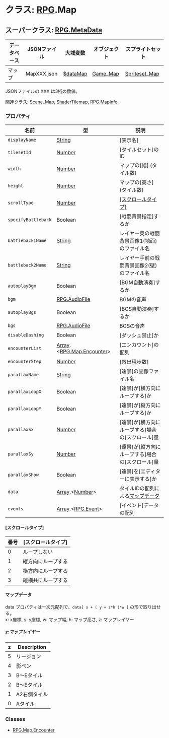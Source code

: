 # クラス: [RPG](RPG.md).Map

## スーパークラス: [RPG.MetaData](RPG.MetaData.md) 

| データベース| JSONファイル | 大域変数 | オブジェクト | スプライトセット |
| --- | --- | --- | --- | --- |
| マップ | MapXXX.json | [$dataMap](global.md#datamap-rpgmap) | [Game_Map](Game_Map.md) | [Spriteset_Map](Spriteset_Map.md) |

JSONファイルの XXX は3桁の数値。

関連クラス: [Scene_Map](Scene_Map.md), [ShaderTilemap](ShaderTilemap.md), [RPG.MapInfo](RPG.MapInfo.md)
 

### プロパティ

| 名前 | 型 | 説明 |
| --- | --- | --- |
| `displayName` | [String](String.md) | [表示名] |
| `tilesetId` | [Number](Number.md) | [タイルセット]のID |
| `width` | [Number](Number.md) | マップの[幅] \(タイル数) |
| `height` | [Number](Number.md) | マップの[高さ] \(タイル数) |
| `scrollType` | [Number](Number.md) | [[スクロールタイプ]](RPG.Map.md#スクロールタイプ) |
| `specifyBattleback` | Boolean | [戦闘背景指定]するか |
| `battleback1Name` | [String](String.md) | レイヤー奥の戦闘背景画像1(地面)のファイル名 |
| `battleback2Name` | [String](String.md) | レイヤー手前の戦闘背景画像2(壁)のファイル名 |
| `autoplayBgm` | Boolean | [BGM自動演奏]するか |
| `bgm` | [RPG.AudioFile](RPG.AudioFile.md) | BGMの音声 |
| `autoplayBgs` | Boolean | [BGS自動演奏]するか |
| `bgs` | [RPG.AudioFile](RPG.AudioFile.md) | BGSの音声 |
| `disableDashing` | Boolean | [ダッシュ禁止]か |
| `encounterList` | [Array](Array.md).&lt;[RPG.Map.Encounter](RPG.Map.Encounter.md)&gt; | [エンカウント]の配列 |
| `encounterStep` | [Number](Number.md) | [敵出現歩数] |
| `parallaxName` | [String](String.md) | [遠景]の画像ファイル名 |
| `parallaxLoopX` | Boolean | [遠景]が[横方向にループする]か |
| `parallaxLoopY` | Boolean | [遠景]が[縦方向にループする]か |
| `parallaxSx` | [Number](Number.md) | [遠景]が[横方向にループする]場合の[スクロール]量 |
| `parallaxSy` | [Number](Number.md) | [遠景]が[縦方向にループする]場合の[スクロール]量 |
| `parallaxShow` | Boolean | [遠景]を[エディターに表示する]か |
| `data` | [Array](Array.md).&lt;[Number](Number.md)&gt; | タイルIDの配列による[マップデータ](RPG.Map.md#マップデータ) |
| `events` | [Array](Array.md).&lt;[RPG.Event](RPG.Event.md)&gt; | [イベント]データの配列 |

####  [スクロールタイプ]

| 番号 | [スクロールタイプ] |
| --- | --- |
| 0 | ループしない |
| 1 | 縦方向にループする |
| 2 | 横方向にループする |
| 3 | 縦横共にループする |

#### マップデータ
data プロパティは一次元配列で、<code>data[ x + ( y + z\*h )\*w ]</code> の形で取り出せる。<br />
x: x座標, y: y座標, w: マップ幅, h: マップ高さ, z: マップレイヤー
 
##### z:マップレイヤー
 
| z | Description |
| --- | --- |
| 5 | リージョン |
| 4 | 影ペン |
| 3 | B〜Eタイル | 
| 2 | B〜Eタイル | 
| 1 | A2右側タイル |
| 0 | Aタイル |

### Classes

* [RPG.Map.Encounter](RPG.Map.Encounter.md)


